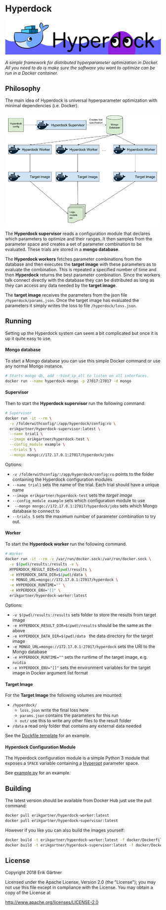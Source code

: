 # Hyperdock
![Hyperdock logo](extra/banner.png)

*A simple framework for distributed hyperparameter optimization in Docker. All you need to do is make sure the software you want to optimize can be run in a Docker container.*

## Philosophy

The main idea of Hyperdock is universal hyperparameter optimization with minimal dependencies (i.e. Docker).

![Hyperdock diagram](extra/diagram.png)

The **Hyperdock supervisor** reads a configuration module that declares which parameters to optimize and their ranges.
It then samples from the parameter space and creates a set of parameter combination to be evaluated. These trials are stored in a **mongo database**.

The **Hyperdock workers** fetches parameter combinations from the database and then executes the **target image** with these parameters as to evaluate the combination. This is repeated a specified number of time and then **Hyperdock** returns the best parameter combination. Since the workers talk connect directly with the database they can be distributed as long as they can access any data needed by the **target image**.

The **target image** receives the parameters from the json file `/hyperdock/params.json`. Once the target image has evaluated the parameters it simply writes the loss to file `/hyperdock/loss.json`.

## Running
Setting up the Hyperdock system can seem a bit complicated but once it is up it quite easy to use.

#### Mongo database
To start a Mongo database you can use this simple Docker command or use any normal Mongo instance.
```bash
# Starts mongo db, add --bind_ip_all to listen on all interfaces.
docker run --name hyperdock-mongo -p 27017:27017 -d mongo
```

#### Supervisor
Then to start the **Hyperdock supervisor** run the following command:
```bash
# Supervisor
docker run -it --rm \
  -v /folderwithconfig/:/app/hyperdock/config:ro \
  erikgartner/hyperdock-supervisor:latest \
  --name trial1 \
  --image erikgartner/hyperdock-test \
  --config_module example \
  --trials 5 \
  --mongo mongo://172.17.0.1:27017/hyperdock/jobs
```

Options:

- `-v /folderwithconfig/:/app/hyperdock/config:ro` points to the folder containing the Hyperdock configuration modules
- `--name trial1` sets the name of the trial. Each trial should have a unique name
- `--image erikgartner/hyperdock-test` sets the _target image_
- `--config_module example` sets which configuration module to use
- ` --mongo mongo://172.17.0.1:27017/hyperdock/jobs` sets which Mongo database to connect to
- `--trials 5` sets the maximum number of parameter combination to try out.

#### Worker
To start the **Hyperdock worker** run the following command.
```bash
# Worker
docker run -it --rm -v /var/run/docker.sock:/var/run/docker.sock \
  -v $(pwd)/results:/results -e \
  HYPERDOCK_RESULT_DIR=$(pwd)/results \
  -e HYPERDOCK_DATA_DIR=$(pwd)/data \
  -e MONGO_URL=mongo://172.17.0.1:27017/hyperdock \
  -e HYPERDOCK_RUNTIME="" \
  -e HYPERDOCK_ENV="[]" \
  erikgartner/hyperdock-worker:latest
```

Options:

- `-v $(pwd)/results:/results` sets folder to store the results from target image
- `-e HYPERDOCK_RESULT_DIR=$(pwd)/results` should be the same as the above
- `-e HYPERDOCK_DATA_DIR=$(pwd)/data ` the data directory for the target image
- `-e MONGO_URL=mongo://172.17.0.1:27017/hyperdock` sets the URI to the Mongo database
- `-e HYPERDOCK_RUNTIME=""` sets the runtime of the target image, e.g. `nvidia`
- `-e HYPERDOCK_ENV="[]"` sets the environment variables for the target image in Docker argument list format

#### Target Image
For the **Target Image** the following volumes are mounted:

- `/hyperdock/`
  - `loss.json` write the final loss here
  - `params.json` contains the parameters for this run
  - `out/` use this to write any other files to the result folder
- `/data` a read only folder that contains any external data needed

See the [Dockfile template](docker/Dockerfile.template) for an example.

#### Hyperdock Configuration Module
The Hyperdock configuration module is a simple Python 3 module that exposes a
`SPACE` variable containing a [Hyperopt](http://hyperopt.github.io/hyperopt/) parameter space.

See [example.py](hyperdock/config/example.py) for an example.

## Building

The latest version should be available from Docker Hub just use the pull command:
```bash
docker pull erikgartner/hyperdock-worker:latest
docker pull erikgartner/hyperdock-supervisor:latest
```

However if you like you can also build the images yourself:
```bash
docker build -t erikgartner/hyperdock-worker:latest -f docker/Dockerfile.worker .
docker build -t erikgartner/hyperdock-supervisor:latest -f docker/Dockerfile.supervisor .
```

## License
Copyright 2018 Erik Gärtner

Licensed under the Apache License, Version 2.0 (the "License");
you may not use this file except in compliance with the License.
You may obtain a copy of the License at

http://www.apache.org/licenses/LICENSE-2.0

